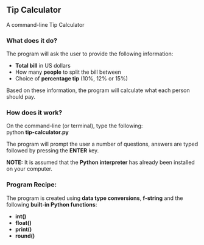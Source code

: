 ## Tip Calculator
A command-line Tip Calculator

### What does it do?
The program will ask the user to provide the following information:
* <b>Total bill</b> in US dollars
* How many <b>people</b> to split the bill between
* Choice of <b>percentage tip</b> (10%, 12% or 15%)

Based on these information, the program will calculate what each person should pay.

### How does it work?
On the command-line (or terminal), type the following:<br>
python <b>tip-calculator.py</b>

The program will prompt the user a number of questions, answers are typed followed by pressing the <b>ENTER</b> key.

<b>NOTE:</b> It is assumed that the <b>Python interpreter</b> has already been installed on your computer.


### Program Recipe:
The program is created using <b>data type conversions</b>, <b>f-string</b> and the following <b>built-in Python functions</b>:
* <b>int()</b>
* <b>float()</b>
* <b>print()</b>
* <b>round()</b>

